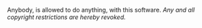 Anybody, is allowed to do anything, with this software.
*Any and all copyright restrictions are hereby revoked.*
